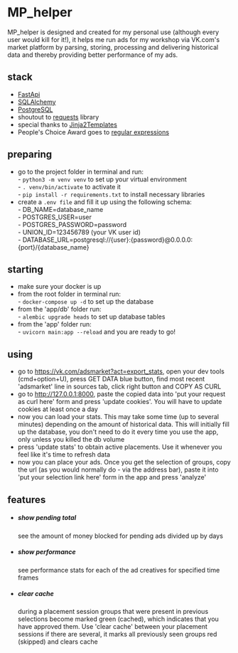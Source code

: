 # MP_helper

MP_helper is designed and created for my personal use (although every user would kill for it!), it helps me run ads for my workshop via VK.com's market platform by parsing, storing, processing and delivering historical data and thereby providing better performance of my ads.  

## stack
- [FastApi]  
- [SQLAlchemy]  
- [PostgreSQL]  
- shoutout to [requests] library  
- special thanks to [Jinja2Templates]  
- People's Choice Award goes to [regular expressions]  

## preparing
- go to the project folder in terminal and run:  
        - `python3 -m venv venv` to set up your virtual environment  
        - `. venv/bin/activate` to activate it  
        - `pip install -r requirements.txt` to install necessary libraries  
- create a `.env file` and fill it up using the following schema:  
        - DB_NAME=database_name  
        - POSTGRES_USER=user  
        - POSTGRES_PASSWORD=password  
        - UNION_ID=123456789 (your VK user id)  
        - DATABASE_URL=postgresql://{user}:{password}@0.0.0.0:{port}/{database_name}  


## starting
- make sure your docker is up  
- from the root folder in terminal run:  
        - `docker-compose up -d` to set up the database  
- from the 'app/db' folder run:  
        - `alembic upgrade heads` to set up database tables  
- from the 'app' folder run:  
        - `uvicorn main:app --reload` and you are ready to go!  

## using
- go to https://vk.com/adsmarket?act=export_stats, open your dev tools (cmd+option+U), press GET DATA blue button, find most recent 'adsmarket' line in sources tab, click right button and COPY AS CURL  
- go to http://127.0.0.1:8000, paste the copied data into 'put your request as curl here' form and press 'update cookies'. You will have to update cookies at least once a day  
- now you can load your stats. This may take some time (up to several minutes) depending on the amount of historical data. This will initially fill up the database, you don't need to do it every time you use the app, only unless you killed the db volume  
- press 'update stats' to obtain active placements. Use it whenever you feel like it's time to refresh data  
- now you can place your ads. Once you get the selection of groups, copy the url (as you would normally do - via the address bar), paste it into 'put your selection link here' form in the app and press 'analyze'  

## features
- ##### show pending total
    see the amount of money blocked for pending ads divided up by days
- ##### show performance
    see performance stats for each of the ad creatives for specified time frames
- ##### clear cache
    during a placement session groups that were present in previous selections become marked green (cached), which indicates that you have approved them. Use 'clear cache' between your placement sessions if there are several, it marks all previously seen groups red (skipped) and clears cache

   [FastApi]: <https://fastapi.tiangolo.com/>
   [SQLAlchemy]: <https://www.sqlalchemy.org/>
   [PostgreSQL]: <https://www.postgresql.org/>
   [requests]: <https://requests.readthedocs.io>
   [regular expressions]: <https://docs.python.org/3/library/re.html>
   [Jinja2Templates]: <https://jinja.palletsprojects.com/en/>
